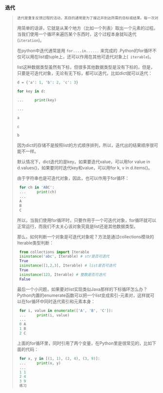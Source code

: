 ###  迭代

> ```markdown
> 迭代是重复反馈过程的活动，其目的通常是为了接近并到达所需的目标或结果。每一次对过程的重复被称为一次“迭代”，而每一次迭代得到的结果会被用来作为下一次迭代的初始值。             维基百科
> ```
>
> 用简单的话讲，它就是从某个地方（比如一个列表）取出一个元素的过程。当我们使用一个循环来遍历某个东西时，这个过程本身就叫迭代(`iteration`)。
>
> 在python中迭代通常是用 `for....in......` 来完成的 .Python的for循环不仅可以用在list或tuple上，还可以作用在其他可迭代对象上(`	iterable`)。
>
> list这种数据类型虽然有下标，但很多其他数据类型是没有下标的，但是，只要是可迭代对象，无论有无下标，都可以迭代，比如dict就可以迭代：
>
> ```python
> d = {'a': 1, 'b': 2, 'c': 3}
>
> for key in d:
>
> ...     print(key)
>
> ...
>
> a
>
> c
>
> b
>
> ```
>
> 因为dict的存储不是按照list的方式顺序排列，所以，迭代出的结果顺序很可能不一样。
>
> 默认情况下，dict迭代的是key。如果要迭代value，可以用for value in d.values()，如果要同时迭代key和value，可以用for k, v in d.items()。
>
> 由于字符串也是可迭代对象，因此，也可以作用于for循环：
>
> ```python
>  for ch in 'ABC':
>  ...     print(ch)
>  ...
>  A
>  B
>  C
> ```
>
>  所以，当我们使用for循环时，只要作用于一个可迭代对象，for循环就可以正常运行，而我们不太关心该对象究竟是list还是其他数据类型。
>
> 那么，如何判断一个对象是可迭代对象呢？方法是通过collections模块的Iterable类型判断：
>
> ```python
>  from collections import Iterable
>  isinstance('abc', Iterable) # str是否可迭代
>  True
>  isinstance([1,2,3], Iterable) # list是否可迭代
>  True
>  isinstance(123, Iterable) # 整数是否可迭代
>  False
> ```
>
>  最后一个小问题，如果要对list实现类似Java那样的下标循环怎么办？Python内置的enumerate函数可以把一个list变成索引-元素对，这样就可以在for循环中同时迭代索引和元素本身：
>
> ```python
>  for i, value in enumerate(['A', 'B', 'C']):
>  ...     print(i, value)
>  ...
>  0 A
>  1 B
>  2 C
> ```
>
>  上面的for循环里，同时引用了两个变量，在Python里是很常见的，比如下面的代码：
>
> ```python
>  for x, y in [(1, 1), (2, 4), (3, 9)]:
>  ...     print(x, y)
>  ...
>  1 1
>  2 4
>  3 9
>  练习
> ```
>

